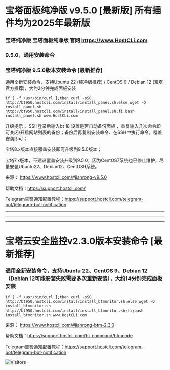 # 宝塔面板纯净版 v9.5.0 [最新版] 所有插件均为2025年最新版
### 宝塔纯净版 宝塔面板纯净版 官网 https://www.HostCLi.com
### 9.5.0，通用安装命令
### 宝塔纯净版 9.5.0版本安装命令 [最新推荐]

通用全新安装命令，支持Ubuntu 22 (纯净版推荐) / CentOS 9 / Debian 12 (宝塔官方推荐)，大约2分钟完成面板安装
```
if [ -f /usr/bin/curl ];then curl -sSO http://bt950.hostcli.com/install/install_panel.sh;else wget -O install_panel.sh http://bt950.hostcli.com/install/install_panel.sh;fi;bash install_panel.sh www.HostCLi.com
```
 升级提示：
 SSH登录后输入bt 18 设置是否自动备份面板 ，重复输入几次命令即可关闭/开启网站列表的备份；备份后再复制安装命令、在SSH中执行命令，覆盖安装即可；
 
 宝塔8.x版本直接覆盖安装即可升级到9.5.0版本；
 
 宝塔7.x版本，不建议覆盖安装升级到9.5.0，因为CentOS7系统也已停止维护，尽量安装Ubuntu22、Debian12、CentOS9系统。


来源： https://www.hostcli.com/#jianrong-v9.5.0 

帮助文档：https://support.hostcli.com/

Telegram告警通知配置教程：https://support.hostcli.com/telegram-bot/telegram-bot-notification

--------
--------
--------

# 宝塔云安全监控v2.3.0版本安装命令 [最新推荐]
### 通用全新安装命令，支持Ubuntu 22、CentOS 9、Debian 12（Debian 12可能安装失败需要多次重新安装），大约14分钟完成面板安装
```
if [ -f /usr/bin/curl ];then curl -sSO http://bt950.hostcli.com/install/install_btmonitor.sh;else wget -O install_btmonitor.sh http://bt950.hostcli.com/install/install_btmonitor.sh;fi;bash install_btmonitor.sh www.HostCLi.com
```

来源： https://www.hostcli.com/#jianrong-btm-2.3.0 

帮助文档：https://support.hostcli.com/bt-command/btmcode

Telegram告警通知配置教程：https://support.hostcli.com/telegram-bot/telegram-bot-notification

![Visitors](https://visitor-badge.laobi.icu/badge?page_id=NextCLi.BTPanel-Pure_HostCLi.com)
